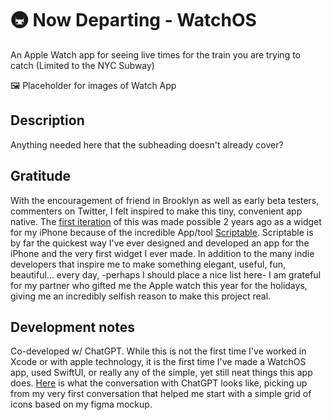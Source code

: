 # 🚇 Now Departing - WatchOS
An Apple Watch app for seeing live times for the train you are trying to catch (Limited to the NYC Subway)

🖼️ Placeholder for images of Watch App

## Description
Anything needed here that the subheading doesn't already cover?

## Gratitude
With the encouragement of friend in Brooklyn as well as early beta testers, commenters on Twitter, I felt inspired to make this tiny, convenient app native. The [first iteration](https://github.com/jbobrow/MTA-Subway-Now-Departing/tree/main) of this was made possible 2 years ago as a widget for my iPhone because of the incredible App/tool [Scriptable](https://scriptable.app/). Scriptable is by far the quickest way I've ever designed and developed an app for the iPhone and the very first widget I ever made. In addition to the many indie developers that inspire me to make something elegant, useful, fun, beautiful... every day, -perhaps I should place a nice list here- I am grateful for my partner who gifted me the Apple watch this year for the holidays, giving me an incredibly selfish reason to make this project real. 

## Development notes
Co-developed w/ ChatGPT. While this is not the first time I've worked in Xcode or with apple technology, it is the first time I've made a WatchOS app, used SwiftUI, or really any of the simple, yet still neat things this app does. [Here](https://chatgpt.com/share/6779f476-95ac-8012-8db2-d53c35c28703) is what the conversation with ChatGPT looks like, picking up from my very first conversation that helped me start with a simple grid of icons based on my figma mockup.
